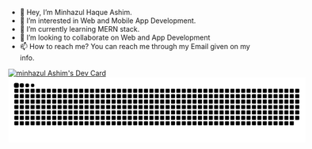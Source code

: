 - 👋 Hey, I’m Minhazul Haque Ashim.
- 👀 I’m interested in Web and Mobile App Development.
- 🌱 I’m currently learning MERN stack.
- 💞️ I’m looking to collaborate on Web and App Development
- 📫 How to reach me? You can reach me through my Email given on my info.

<div style="width:600px; height:500px display:flex; align-items:center; justify-content:center" >
<div style="width:50%;">
<a href="https://app.daily.dev/minhazul_ashim"><img src="https://github.com/minhazul-ashim/devcard-autocommit/blob/main/devcard.svg" alt="minhazul Ashim's Dev Card"/></a>
</div>
</div>

<div style="width:600px; height:100px; position: relative;">
    <img style="position:absolute; top: 0; bottom:0; right:0; left:0" src="assets/github-contribution-grid-snake.svg" alt=""/>
</div>
